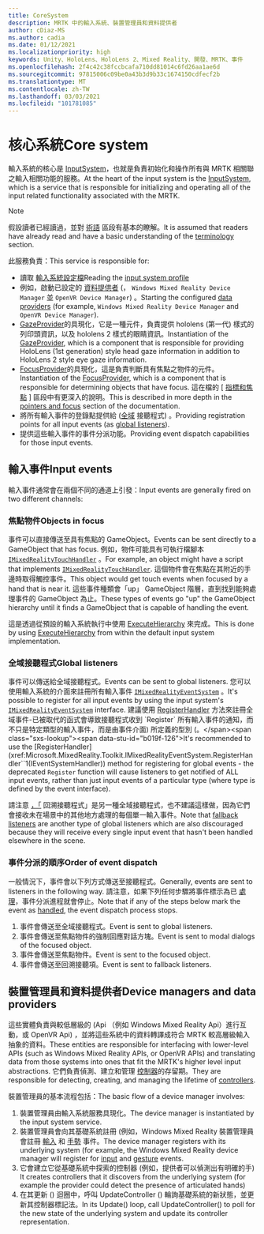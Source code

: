 ```yaml
---
title: CoreSystem
description: MRTK 中的輸入系統、裝置管理員和資料提供者
author: cDiaz-MS
ms.author: cadia
ms.date: 01/12/2021
ms.localizationpriority: high
keywords: Unity、HoloLens、HoloLens 2、Mixed Reality、開發、MRTK、事件
ms.openlocfilehash: 2f4c42c38fccbcafa710dd81014c6fd26aa1ae6d
ms.sourcegitcommit: 97815006c09be0a43b3d9b33c1674150cdfecf2b
ms.translationtype: MT
ms.contentlocale: zh-TW
ms.lasthandoff: 03/03/2021
ms.locfileid: "101781085"
---
```

# <a name="core-system"></a><span data-ttu-id="b019f-104">核心系統</span><span class="sxs-lookup"><span data-stu-id="b019f-104">Core system</span></span>

<span data-ttu-id="b019f-105">輸入系統的核心是 [InputSystem](../../features/Input/Overview.md)，也就是負責初始化和操作所有與 MRTK 相關聯之輸入相關功能的服務。</span><span class="sxs-lookup"><span data-stu-id="b019f-105">At the heart of the input system is the [InputSystem](../../features/Input/Overview.md), which is a service that is responsible for initializing and operating all of the input related functionality associated with the MRTK.</span></span>

> [!NOTE]
> <span data-ttu-id="b019f-106">假設讀者已經讀過，並對 [術語](Terminology.md) 區段有基本的瞭解。</span><span class="sxs-lookup"><span data-stu-id="b019f-106">It is assumed that readers have already read and have a basic understanding of the [terminology](Terminology.md) section.</span></span>

<span data-ttu-id="b019f-107">此服務負責：</span><span class="sxs-lookup"><span data-stu-id="b019f-107">This service is responsible for:</span></span>

- <span data-ttu-id="b019f-108">讀取 [輸入系統設定檔](../../out-of-scope/MixedRealityConfigurationGuide.md#input-system-settings)</span><span class="sxs-lookup"><span data-stu-id="b019f-108">Reading the [input system profile](../../out-of-scope/MixedRealityConfigurationGuide.md#input-system-settings)</span></span>
- <span data-ttu-id="b019f-109">例如，啟動已設定的 [資料提供者](../../features/Input/InputProviders.md) (， `Windows Mixed Reality Device Manager` 並 `OpenVR Device Manager`) 。</span><span class="sxs-lookup"><span data-stu-id="b019f-109">Starting the configured [data providers](../../features/Input/InputProviders.md) (for example, `Windows Mixed Reality Device Manager` and `OpenVR Device Manager`).</span></span>
- <span data-ttu-id="b019f-110">[GazeProvider](xref:Microsoft.MixedReality.Toolkit.Input.IMixedRealityGazeProvider)的具現化，它是一種元件，負責提供 hololens (第一代) 樣式的列印頭資訊，以及 hololens 2 樣式的眼睛資訊。</span><span class="sxs-lookup"><span data-stu-id="b019f-110">Instantiation of the [GazeProvider](xref:Microsoft.MixedReality.Toolkit.Input.IMixedRealityGazeProvider), which is a component that is responsible for providing HoloLens (1st generation) style head gaze information in addition to HoloLens 2 style eye gaze information.</span></span>
- <span data-ttu-id="b019f-111">[FocusProvider](xref:Microsoft.MixedReality.Toolkit.Input.IMixedRealityFocusProvider)的具現化，這是負責判斷具有焦點之物件的元件。</span><span class="sxs-lookup"><span data-stu-id="b019f-111">Instantiation of the [FocusProvider](xref:Microsoft.MixedReality.Toolkit.Input.IMixedRealityFocusProvider), which is a component that is responsible for determining objects that have focus.</span></span> <span data-ttu-id="b019f-112">這在檔的 [ [指標和焦點](ControllersPointersAndFocus.md#pointers-and-focus) ] 區段中有更深入的說明。</span><span class="sxs-lookup"><span data-stu-id="b019f-112">This is described in more depth in the [pointers and focus](ControllersPointersAndFocus.md#pointers-and-focus) section of the documentation.</span></span>
- <span data-ttu-id="b019f-113">將所有輸入事件的登錄點提供給 ([全域](#global-listeners) 接聽程式) 。</span><span class="sxs-lookup"><span data-stu-id="b019f-113">Providing registration points for all input events (as [global listeners](#global-listeners)).</span></span>
- <span data-ttu-id="b019f-114">提供這些輸入事件的事件分派功能。</span><span class="sxs-lookup"><span data-stu-id="b019f-114">Providing event dispatch capabilities for those input events.</span></span>

## <a name="input-events"></a><span data-ttu-id="b019f-115">輸入事件</span><span class="sxs-lookup"><span data-stu-id="b019f-115">Input events</span></span>

<span data-ttu-id="b019f-116">輸入事件通常會在兩個不同的通道上引發：</span><span class="sxs-lookup"><span data-stu-id="b019f-116">Input events are generally fired on two different channels:</span></span>

### <a name="objects-in-focus"></a><span data-ttu-id="b019f-117">焦點物件</span><span class="sxs-lookup"><span data-stu-id="b019f-117">Objects in focus</span></span>

<span data-ttu-id="b019f-118">事件可以直接傳送至具有焦點的 GameObject。</span><span class="sxs-lookup"><span data-stu-id="b019f-118">Events can be sent directly to a GameObject that has focus.</span></span> <span data-ttu-id="b019f-119">例如，物件可能具有可執行檔腳本 [`IMixedRealityTouchHandler`](xref:Microsoft.MixedReality.Toolkit.Input.IMixedRealityTouchHandler) 。</span><span class="sxs-lookup"><span data-stu-id="b019f-119">For example, an object might have a script that implements [`IMixedRealityTouchHandler`](xref:Microsoft.MixedReality.Toolkit.Input.IMixedRealityTouchHandler).</span></span>
<span data-ttu-id="b019f-120">這個物件會在焦點在其附近的手邊時取得觸控事件。</span><span class="sxs-lookup"><span data-stu-id="b019f-120">This object would get touch events when focused by a hand that is near it.</span></span> <span data-ttu-id="b019f-121">這些事件種類會「up」 GameObject 階層，直到找到能夠處理事件的 GameObject 為止。</span><span class="sxs-lookup"><span data-stu-id="b019f-121">These types of events go "up" the GameObject hierarchy until it finds a GameObject that is capable of handling the event.</span></span>

<span data-ttu-id="b019f-122">這是透過從預設的輸入系統執行中使用 [ExecuteHierarchy](https://docs.unity3d.com/ScriptReference/EventSystems.ExecuteEvents.ExecuteHierarchy.html) 來完成。</span><span class="sxs-lookup"><span data-stu-id="b019f-122">This is done by using [ExecuteHierarchy](https://docs.unity3d.com/ScriptReference/EventSystems.ExecuteEvents.ExecuteHierarchy.html) from within the default input system implementation.</span></span>

### <a name="global-listeners"></a><span data-ttu-id="b019f-123">全域接聽程式</span><span class="sxs-lookup"><span data-stu-id="b019f-123">Global listeners</span></span>

<span data-ttu-id="b019f-124">事件可以傳送給全域接聽程式。</span><span class="sxs-lookup"><span data-stu-id="b019f-124">Events can be sent to global listeners.</span></span> <span data-ttu-id="b019f-125">您可以使用輸入系統的介面來註冊所有輸入事件 [`IMixedRealityEventSystem`](xref:Microsoft.MixedReality.Toolkit.IMixedRealityEventSystem) 。</span><span class="sxs-lookup"><span data-stu-id="b019f-125">It's possible to register for all input events by using the input system's [`IMixedRealityEventSystem`](xref:Microsoft.MixedReality.Toolkit.IMixedRealityEventSystem) interface.</span></span> <span data-ttu-id="b019f-126">建議使用 [RegisterHandler](xref:Microsoft.MixedReality.Toolkit.IMixedRealityEventSystem.RegisterHandler``1(IEventSystemHandler)) 方法來註冊全域事件-已被取代的函式會導致接聽程式收到 `Register` 所有輸入事件的通知，而不只是特定類型的輸入事件，而是由事件介面) 所定義的型別 (。</span><span class="sxs-lookup"><span data-stu-id="b019f-126">It's recommended to use the [RegisterHandler](xref:Microsoft.MixedReality.Toolkit.IMixedRealityEventSystem.RegisterHandler``1(IEventSystemHandler)) method for registering for global events - the deprecated `Register` function will cause listeners to get notified of ALL input events, rather than just input events of a particular type (where type is defined by the event interface).</span></span>

<span data-ttu-id="b019f-127">請注意 [，「](xref:Microsoft.MixedReality.Toolkit.Input.MixedRealityInputSystem.PushFallbackInputHandler(GameObject)) 回溯接聽程式」是另一種全域接聽程式，也不建議這樣做，因為它們會接收未在場景中的其他地方處理的每個單一輸入事件。</span><span class="sxs-lookup"><span data-stu-id="b019f-127">Note that [fallback listeners](xref:Microsoft.MixedReality.Toolkit.Input.MixedRealityInputSystem.PushFallbackInputHandler(GameObject)) are another type of global listeners which are also discouraged because they will receive every single input event that hasn't been handled elsewhere in the scene.</span></span>

### <a name="order-of-event-dispatch"></a><span data-ttu-id="b019f-128">事件分派的順序</span><span class="sxs-lookup"><span data-stu-id="b019f-128">Order of event dispatch</span></span>

<span data-ttu-id="b019f-129">一般情況下，事件會以下列方式傳送至接聽程式。</span><span class="sxs-lookup"><span data-stu-id="b019f-129">Generally, events are sent to listeners in the following way.</span></span> <span data-ttu-id="b019f-130">請注意，如果下列任何步驟將事件標示為已 [處理](https://docs.unity3d.com/ScriptReference/EventSystems.AbstractEventData-used.html)，事件分派進程就會停止。</span><span class="sxs-lookup"><span data-stu-id="b019f-130">Note that if any of the steps below mark the event as [handled](https://docs.unity3d.com/ScriptReference/EventSystems.AbstractEventData-used.html), the event dispatch process stops.</span></span>

1. <span data-ttu-id="b019f-131">事件會傳送至全域接聽程式。</span><span class="sxs-lookup"><span data-stu-id="b019f-131">Event is sent to global listeners.</span></span>
2. <span data-ttu-id="b019f-132">事件會傳送至焦點物件的強制回應對話方塊。</span><span class="sxs-lookup"><span data-stu-id="b019f-132">Event is sent to modal dialogs of the focused object.</span></span>
3. <span data-ttu-id="b019f-133">事件會傳送至焦點物件。</span><span class="sxs-lookup"><span data-stu-id="b019f-133">Event is sent to the focused object.</span></span>
4. <span data-ttu-id="b019f-134">事件會傳送至回溯接聽項。</span><span class="sxs-lookup"><span data-stu-id="b019f-134">Event is sent to fallback listeners.</span></span>

## <a name="device-managers-and-data-providers"></a><span data-ttu-id="b019f-135">裝置管理員和資料提供者</span><span class="sxs-lookup"><span data-stu-id="b019f-135">Device managers and data providers</span></span>

<span data-ttu-id="b019f-136">這些實體負責與較低層級的 (Api （例如 Windows Mixed Reality Api）進行互動，或 OpenVR Api) ，並將這些系統中的資料轉譯成符合 MRTK 較高層級輸入抽象的資料。</span><span class="sxs-lookup"><span data-stu-id="b019f-136">These entities are responsible for interfacing with lower-level APIs (such as Windows Mixed Reality APIs, or OpenVR APIs) and translating data from those systems into ones that fit the MRTK's higher level input abstractions.</span></span> <span data-ttu-id="b019f-137">它們負責偵測、建立和管理 [控制器](ControllersPointersAndFocus.md#controllers)的存留期。</span><span class="sxs-lookup"><span data-stu-id="b019f-137">They are responsible for detecting, creating, and managing the lifetime of [controllers](ControllersPointersAndFocus.md#controllers).</span></span>

<span data-ttu-id="b019f-138">裝置管理員的基本流程包括：</span><span class="sxs-lookup"><span data-stu-id="b019f-138">The basic flow of a device manager involves:</span></span>

1. <span data-ttu-id="b019f-139">裝置管理員由輸入系統服務具現化。</span><span class="sxs-lookup"><span data-stu-id="b019f-139">The device manager is instantiated by the input system service.</span></span>
2. <span data-ttu-id="b019f-140">裝置管理員會向其基礎系統註冊 (例如，Windows Mixed Reality 裝置管理員會註冊 [輸入](../../features/Input/InputEvents.md) 和 [手勢](../../features/Input/Gestures.md#gesture-events) 事件。</span><span class="sxs-lookup"><span data-stu-id="b019f-140">The device manager registers with its underlying system (for example, the Windows Mixed Reality device manager will register for [input](../../features/Input/InputEvents.md) and [gesture](../../features/Input/Gestures.md#gesture-events) events.</span></span>
3. <span data-ttu-id="b019f-141">它會建立它從基礎系統中探索的控制器 (例如，提供者可以偵測出有明確的手) </span><span class="sxs-lookup"><span data-stu-id="b019f-141">It creates controllers that it discovers from the underlying system (for example the provider could detect the presence of articulated hands)</span></span>
4. <span data-ttu-id="b019f-142">在其更新 () 迴圈中，呼叫 UpdateController () 輪詢基礎系統的新狀態，並更新其控制器標記法。</span><span class="sxs-lookup"><span data-stu-id="b019f-142">In its Update() loop, call UpdateController() to poll for the new state of the underlying system and update its controller representation.</span></span>
